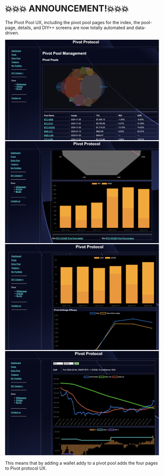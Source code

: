 # 💥💥💥 ANNOUNCEMENT!💥💥💥

The Pivot Pool UX, including the pivot pool pages for the index, the pool-page, details, and DIY++ screens are now totally automated and data-driven.

![Pools index](imgs/01a-pools.png)
![BTC+DOGE page](imgs/01b-btc-doge.png)
![Details page](imgs/01c-detail.png)
![DIY++ for BTC+DOGE](imgs/01d-diy.png)

This means that by adding a wallet addy to a pivot pool adds the four pages to Pivot protocol UX.
